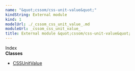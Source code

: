 ```yaml
---
name: "&quot;cssom/css-unit-value&quot;"
kindString: External module
kind: 1
modelUrl: ./_cssom_css_unit_value_.md
moduleUrl: _cssom_css_unit_value_
title: External module &quot;cssom/css-unit-value&quot;
---
```








<section >
<div class="lead pb-2">Index</div>
<section class="tsd-panel tsd-index-panel">
<div class="tsd-index-content">
<section class="tsd-index-section ">
<strong>Classes</strong>
<ul>
<li class="tsd-kind-class tsd-parent-kind-external-module"><a href="../_cssom_css_unit_value_.cssunitvalue/" class="tsd-kind-icon">CSSUnit<wbr>Value</a></li>
</ul>
</section>
</div>
</section>
</section>
